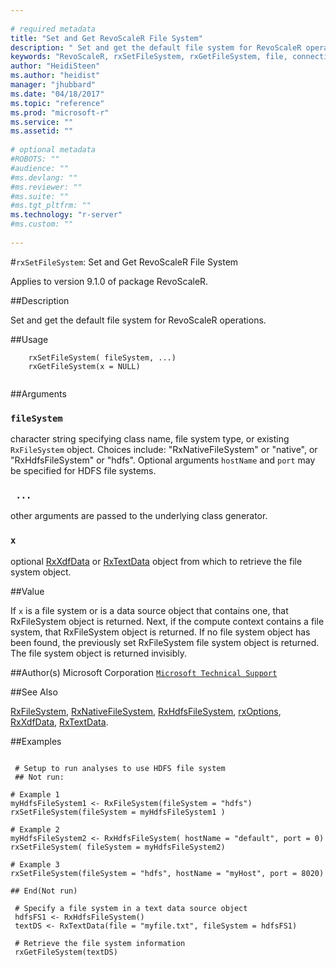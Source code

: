 ```yaml
--- 
 
# required metadata 
title: "Set and Get RevoScaleR File System" 
description: " Set and get the default file system for RevoScaleR operations. " 
keywords: "RevoScaleR, rxSetFileSystem, rxGetFileSystem, file, connection" 
author: "HeidiSteen"
ms.author: "heidist" 
manager: "jhubbard" 
ms.date: "04/18/2017" 
ms.topic: "reference" 
ms.prod: "microsoft-r" 
ms.service: "" 
ms.assetid: "" 
 
# optional metadata 
#ROBOTS: "" 
#audience: "" 
#ms.devlang: "" 
#ms.reviewer: "" 
#ms.suite: "" 
#ms.tgt_pltfrm: "" 
ms.technology: "r-server" 
#ms.custom: "" 
 
--- 
```

 
 
 
 #`rxSetFileSystem`: Set and Get RevoScaleR File System

 Applies to version 9.1.0 of package RevoScaleR.
 
 ##Description
 
Set and get the default file system for RevoScaleR operations.
 
 
 ##Usage

```   
  	rxSetFileSystem( fileSystem, ...)
  	rxGetFileSystem(x = NULL)
 
```
 
 ##Arguments

   
    
 ### `fileSystem`
 character string specifying class name, file system type, or  existing `RxFileSystem` object.  Choices include: "RxNativeFileSystem" or "native", or "RxHdfsFileSystem" or "hdfs". Optional arguments `hostName` and `port` may be specified for HDFS file systems.  
  
    
 ### ` ...`
 other arguments are passed to the underlying class generator.  
  
  
    
 ### `x`
 optional [RxXdfData](rxxdfdata.md) or [RxTextData](rxtextdata.md) object from which to retrieve the file system object.  
  
 
 
 
 ##Value
 
If `x` is a file system or is a data source object that contains one, that RxFileSystem object is returned.
Next, if the compute context contains a file system, that RxFileSystem object is returned.
If no file system object has been found, the previously set RxFileSystem file system object is returned.
The file system object is returned invisibly.
 
 ##Author(s)
 Microsoft Corporation [`Microsoft Technical Support`](https://go.microsoft.com/fwlink/?LinkID=698556&clcid=0x409)
 
 
 ##See Also
 
[RxFileSystem](rxfilesystem.md),
[RxNativeFileSystem](rxnativefilesystem.md),
[RxHdfsFileSystem](rxhdfsfilesystem.md),
[rxOptions](rxoptions.md),
[RxXdfData](rxxdfdata.md),
[RxTextData](rxtextdata.md).
   
 ##Examples

 ```
   
  # Setup to run analyses to use HDFS file system
  ## Not run:
 
# Example 1
myHdfsFileSystem1 <- RxFileSystem(fileSystem = "hdfs")
rxSetFileSystem(fileSystem = myHdfsFileSystem1 )

# Example 2
myHdfsFileSystem2 <- RxHdfsFileSystem( hostName = "default", port = 0)
rxSetFileSystem( fileSystem = myHdfsFileSystem2)

# Example 3
rxSetFileSystem(fileSystem = "hdfs", hostName = "myHost", port = 8020)

 ## End(Not run) 
  
  # Specify a file system in a text data source object
  hdfsFS1 <- RxHdfsFileSystem()
  textDS <- RxTextData(file = "myfile.txt", fileSystem = hdfsFS1)
  
  # Retrieve the file system information
  rxGetFileSystem(textDS)
 
```
 
 
 
